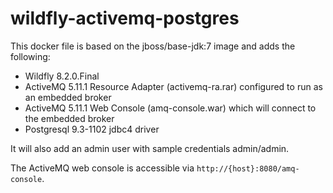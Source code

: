 # wildfly-activemq-postgres
This docker file is based on the jboss/base-jdk:7 image and adds the following:

+ Wildfly 8.2.0.Final
+ ActiveMQ 5.11.1 Resource Adapter (activemq-ra.rar) configured to run as an embedded broker
+ ActiveMQ 5.11.1 Web Console (amq-console.war) which will connect to the embedded broker
+ Postgresql 9.3-1102 jdbc4 driver

It will also add an admin user with sample credentials admin/admin.

The ActiveMQ web console is accessible via `http://{host}:8080/amq-console`.

